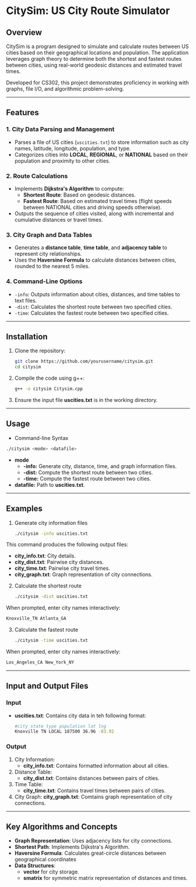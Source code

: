 # CitySim: US City Route Simulator

## Overview

CitySim is a program designed to simulate and calculate routes between US cities based on their geographical locations and population. The application leverages graph theory to determine both the shortest and fastest routes between cities, using real-world geodesic distances and estimated travel times.

Developed for CS302, this project demonstrates proficiency in working with graphs, file I/O, and algorithmic problem-solving.

---

## Features

### 1. **City Data Parsing and Management**
- Parses a file of US cities (`uscities.txt`) to store information such as city names, latitude, longitude, population, and type.
- Categorizes cities into **LOCAL**, **REGIONAL**, or **NATIONAL** based on their population and proximity to other cities.

### 2. **Route Calculations**
- Implements **Dijkstra's Algorithm** to compute:
  - **Shortest Route**: Based on geodesic distances.
  - **Fastest Route**: Based on estimated travel times (flight speeds between NATIONAL cities and driving speeds otherwise).
- Outputs the sequence of cities visited, along with incremental and cumulative distances or travel times.

### 3. **City Graph and Data Tables**
- Generates a **distance table**, **time table**, and **adjacency table** to represent city relationships.
- Uses the **Haversine Formula** to calculate distances between cities, rounded to the nearest 5 miles.

### 4. **Command-Line Options**
- `-info`: Outputs information about cities, distances, and time tables to text files.
- `-dist`: Calculates the shortest route between two specified cities.
- `-time`: Calculates the fastest route between two specified cities.

---

## Installation

1. Clone the repository:
   ```bash
   git clone https://github.com/yourusername/citysim.git
   cd citysim
2. Compile the code using g++:
   ```bash
   g++ -o citysim Citysim.cpp
3. Ensure the input file **uscities.txt** is in the working directory.

---

## Usage
* Command-line Syntax
```bash
./citysim <mode> <datafile>
```
* **mode**
  * **-info:** Generate city, distance, time, and graph information files.
  * **-dist:** Compute the shortest route between two cities.
  * **-time:** Compute the fastest route between two cities.
* **datafile:** Path to **uscities.txt**.

---

## Examples
1. Generate city information files
   ```bash
   ./citysim -info uscities.txt
  This command produces the following output files:
  * **city_info.txt**: City details.
  * **city_dist.txt**: Pairwise city distances.
  * **city_time.txt**: Pairwise city travel times.
  * **city_graph.txt**: Graph representation of city connections.

2. Calculate the shortest route
   ```bash
   ./citysim -dist uscities.txt
  When prompted, enter city names interactively:
  ```bash
  Knoxville_TN Atlanta_GA
  ```
3. Calculate the fastest route
   ```bash
   ./citysim -time uscities.txt
  When prompted, enter city names interactively:
  ```bash
  Los_Angeles_CA New_York_NY
  ```
---

## Input and Output Files

### Input
* **uscities.txt**: Contains city data in teh following format:
  ```bash
  #city state type population lat lng
  Knoxville TN LOCAL 187500 36.96 -83.92
  ```
### Output
1. City Information:
   * **city_info.txt**: Contains formatted information about all cities.
2. Distance Table:
   * **city_dist.txt**: Contains distances between pairs of cities.
3. Time Table:
   * **city_time.txt**: Contains travel times between pairs of cities.
4. City Graph:
   **city_graph.txt**: Comtains graph representation of city connections.

---

## Key Algorithms and Concepts
* **Graph Representation**: Uses adjacency lists for city connections.
* **Shortest Path**: Implements Dijkstra's Algorithm.
* **Haversine Formula**: Calculates great-circle distances between geographical coordinates
* **Data Structures**:
  * **vector** for city storage.
  * **smatrix** for symmetric matrix representation of distances and times.

